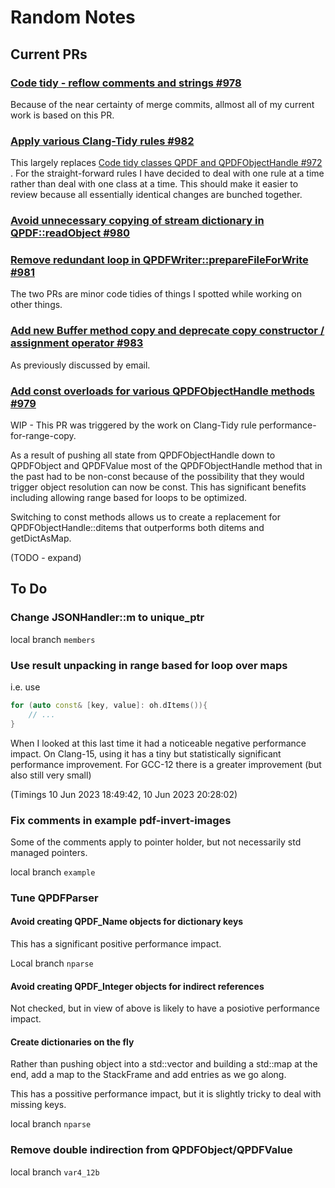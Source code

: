 # Random Notes

## Current PRs

### [Code tidy - reflow comments and strings #978 ](https://github.com/qpdf/qpdf/pull/979)

Because of the near certainty of merge commits, allmost all of my current work is based on this PR.

### [Apply various Clang-Tidy rules #982](https://github.com/qpdf/qpdf/pull/982)

This largely replaces [Code tidy classes QPDF and QPDFObjectHandle #972 ](https://github.com/qpdf/qpdf/pull/972).
For the straight-forward rules I have decided to deal with one rule at a time rather than deal with one class at a
time. This should make it easier to review because all essentially identical changes are bunched together.

### [Avoid unnecessary copying of stream dictionary in QPDF::readObject #980 ](https://github.com/qpdf/qpdf/pull/980)

### [Remove redundant loop in QPDFWriter::prepareFileForWrite #981](https://github.com/qpdf/qpdf/pull/981)

The two PRs are minor code tidies of things I spotted while working on other things.

### [Add new Buffer method copy and deprecate copy constructor / assignment operator #983](https://github.com/qpdf/qpdf/pull/983)

As previously discussed by email.

### [Add const overloads for various QPDFObjectHandle methods #979 ](https://github.com/qpdf/qpdf/pull/979)

WIP - This PR was triggered by the work on Clang-Tidy rule performance-for-range-copy.

As a result of pushing all state from QPDFObjectHandle down to QPDFObject and QPDFValue most of the QPDFObjectHandle
method that in the past had to be non-const because of the possibility that they would trigger object resolution can
now be const. This has significant benefits including allowing range based for loops to be optimized.

Switching to const methods allows us to create a replacement for QPDFObjectHandle::ditems that outperforms both ditems
and getDictAsMap.

(TODO - expand)

## To Do

### Change JSONHandler::m to unique_ptr

local branch `members`

### Use result unpacking in range based for loop over maps

i.e. use 

```cpp
for (auto const& [key, value]: oh.dItems()){
    // ...
}
```
When I looked at this last time it had a noticeable negative performance impact. On Clang-15, using it  has a tiny 
but statistically significant performance improvement. For GCC-12 there is a greater improvement (but also still 
very small)

(Timings 10 Jun 2023 18:49:42, 10 Jun 2023 20:28:02)


### Fix comments in example pdf-invert-images 

Some of the comments apply to pointer holder, but not necessarily std managed pointers.

local branch `example`

### Tune QPDFParser

#### Avoid creating QPDF_Name objects for dictionary keys

This has a significant positive performance impact.

Local branch `nparse`

#### Avoid creating QPDF_Integer objects for indirect references

Not checked, but in view of above is likely to have a posiotive performance impact.

#### Create dictionaries on the fly

Rather than pushing object into a std::vector and building a std::map at the end, add a map to the StackFrame and add
entries as we go along.

This has a possitive performance impact, but it is slightly tricky to deal with missing keys.

local branch `nparse`

### Remove double indirection from QPDFObject/QPDFValue

local branch `var4_12b`